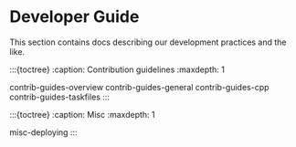 # Developer Guide

This section contains docs describing our development practices and the like.

:::{toctree}
:caption: Contribution guidelines
:maxdepth: 1

contrib-guides-overview
contrib-guides-general
contrib-guides-cpp
contrib-guides-taskfiles
:::

:::{toctree}
:caption: Misc
:maxdepth: 1

misc-deploying
:::
